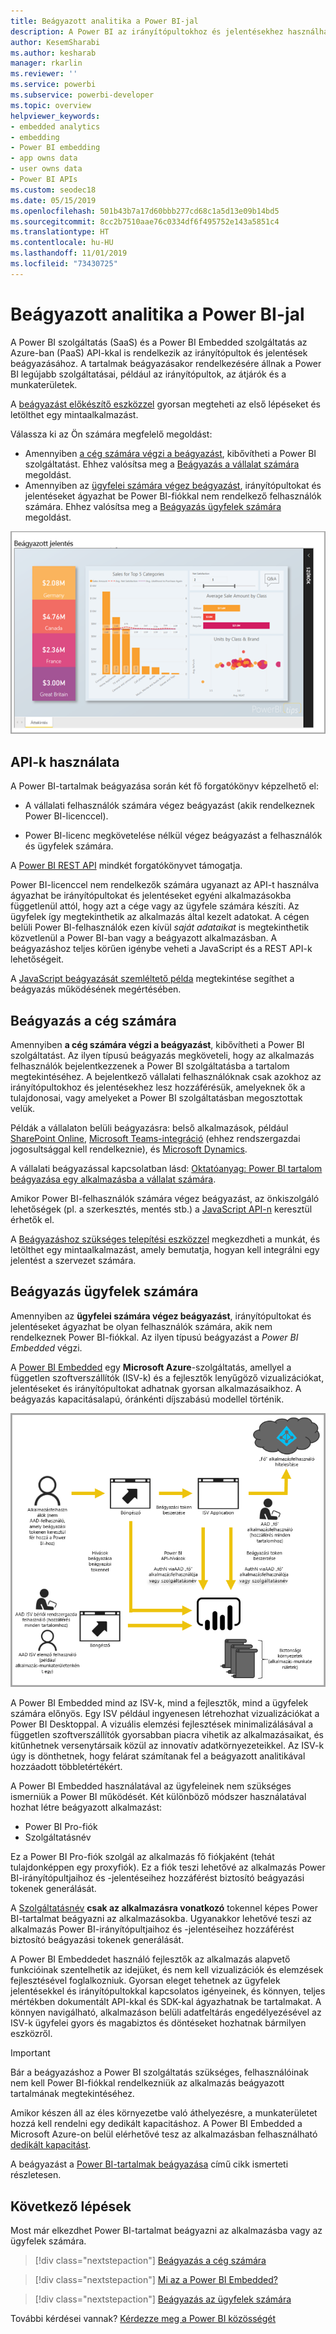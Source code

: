 ```yaml
---
title: Beágyazott analitika a Power BI-jal
description: A Power BI az irányítópultokhoz és jelentésekhez használható analitikák alkalmazásokba való beágyazását lehetővé tevő API-kat kínál. Útmutató a Power BI-jal PaaS- vagy SaaS-környezetben végzett beágyazáshoz, beágyazott analitikai szoftver, beágyazott analitikai eszközök vagy beágyazott üzleti intelligencia eszközök használatával.
author: KesemSharabi
ms.author: kesharab
manager: rkarlin
ms.reviewer: ''
ms.service: powerbi
ms.subservice: powerbi-developer
ms.topic: overview
helpviewer_keywords:
- embedded analytics
- embedding
- Power BI embedding
- app owns data
- user owns data
- Power BI APIs
ms.custom: seodec18
ms.date: 05/15/2019
ms.openlocfilehash: 501b43b7a17d60bbb277cd68c1a5d13e09b14bd5
ms.sourcegitcommit: 8cc2b7510aae76c0334df6f495752e143a5851c4
ms.translationtype: HT
ms.contentlocale: hu-HU
ms.lasthandoff: 11/01/2019
ms.locfileid: "73430725"
---
```

# <a name="embedded-analytics-with-power-bi"></a>Beágyazott analitika a Power BI-jal

A Power BI szolgáltatás (SaaS) és a Power BI Embedded szolgáltatás az Azure-ban (PaaS) API-kkal is rendelkezik az irányítópultok és jelentések beágyazásához. A tartalmak beágyazásakor rendelkezésére állnak a Power BI legújabb szolgáltatásai, például az irányítópultok, az átjárók és a munkaterületek.

A [beágyazást előkészítő eszközzel](https://aka.ms/embedsetup) gyorsan megteheti az első lépéseket és letölthet egy mintaalkalmazást.

Válassza ki az Ön számára megfelelő megoldást:

* Amennyiben [a cég számára végzi a beágyazást](embedding.md#embedding-for-your-organization), kibővítheti a Power BI szolgáltatást. Ehhez valósítsa meg a [Beágyazás a vállalat számára](https://aka.ms/embedsetup/UserOwnsData) megoldást.
* Amennyiben az [ügyfelei számára végez beágyazást](embedding.md#embedding-for-your-customers), irányítópultokat és jelentéseket ágyazhat be Power BI-fiókkal nem rendelkező felhasználók számára. Ehhez valósítsa meg a [Beágyazás ügyfelek számára](https://aka.ms/embedsetup/AppOwnsData) megoldást.

![PBIE-minta](media/what-can-you-do/what-can-you-do-02.png)

## <a name="use-apis"></a>API-k használata

A Power BI-tartalmak beágyazása során két fő forgatókönyv képzelhető el:
- A vállalati felhasználók számára végez beágyazást (akik rendelkeznek Power BI-licenccel). 
 
- Power BI-licenc megkövetelése nélkül végez beágyazást a felhasználók és ügyfelek számára. 

A [Power BI REST API](https://docs.microsoft.com/rest/api/power-bi/) mindkét forgatókönyvet támogatja.

Power BI-licenccel nem rendelkezők számára ugyanazt az API-t használva ágyazhat be irányítópultokat és jelentéseket egyéni alkalmazásokba függetlenül attól, hogy azt a cége vagy az ügyfele számára készíti. Az ügyfelek így megtekinthetik az alkalmazás által kezelt adatokat. A cégen belüli Power BI-felhasználók ezen kívül *saját adataikat* is megtekinthetik közvetlenül a Power BI-ban vagy a beágyazott alkalmazásban. A beágyazáshoz teljes körűen igénybe veheti a JavaScript és a REST API-k lehetőségeit.

A [JavaScript beágyazását szemléltető példa](https://microsoft.github.io/PowerBI-JavaScript/demo/) megtekintése segíthet a beágyazás működésének megértésében.

## <a name="embedding-for-your-organization"></a>Beágyazás a cég számára

Amennyiben **a cég számára végzi a beágyazást**, kibővítheti a Power BI szolgáltatást. Az ilyen típusú beágyazás megköveteli, hogy az alkalmazás felhasználók bejelentkezzenek a Power BI szolgáltatásba a tartalom megtekintéséhez. A bejelentkező vállalati felhasználóknak csak azokhoz az irányítópultokhoz és jelentésekhez lesz hozzáférésük, amelyeknek ők a tulajdonosai, vagy amelyeket a Power BI szolgáltatásban megosztottak velük.

Példák a vállalaton belüli beágyazásra: belső alkalmazások, például [SharePoint Online](https://powerbi.microsoft.com/blog/integrate-power-bi-reports-in-sharepoint-online/), [Microsoft Teams-integráció](https://powerbi.microsoft.com/blog/power-bi-teams-up-with-microsoft-teams/) (ehhez rendszergazdai jogosultsággal kell rendelkeznie), és [Microsoft Dynamics](https://docs.microsoft.com/dynamics365/customer-engagement/basics/add-edit-power-bi-visualizations-dashboard).

A vállalati beágyazással kapcsolatban lásd: [Oktatóanyag: Power BI tartalom beágyazása egy alkalmazásba a vállalat számára](embed-sample-for-your-organization.md).

Amikor Power BI-felhasználók számára végez beágyazást, az önkiszolgáló lehetőségek (pl. a szerkesztés, mentés stb.) a [JavaScript API-n](https://github.com/Microsoft/PowerBI-JavaScript) keresztül érhetők el.

A [Beágyazáshoz szükséges telepítési eszközzel](https://aka.ms/embedsetup/UserOwnsData) megkezdheti a munkát, és letölthet egy mintaalkalmazást, amely bemutatja, hogyan kell integrálni egy jelentést a szervezet számára.

## <a name="embedding-for-your-customers"></a>Beágyazás ügyfelek számára

Amennyiben az **ügyfelei számára végez beágyazást**, irányítópultokat és jelentéseket ágyazhat be olyan felhasználók számára, akik nem rendelkeznek Power BI-fiókkal. Az ilyen típusú beágyazást a *Power BI Embedded* végzi.

A [Power BI Embedded](azure-pbie-what-is-power-bi-embedded.md) egy **Microsoft Azure**-szolgáltatás, amellyel a független szoftverszállítók (ISV-k) és a fejlesztők lenyűgöző vizualizációkat, jelentéseket és irányítópultokat adhatnak gyorsan alkalmazásaikhoz. A beágyazás kapacitásalapú, óránkénti díjszabású modellel történik.

![A beágyazás folyamata ügyfelek számára végzett beágyazás során](media/embedding/powerbi-embed-flow.png)

A Power BI Embedded mind az ISV-k, mind a fejlesztők, mind a ügyfelek számára előnyös. Egy ISV például ingyenesen létrehozhat vizualizációkat a Power BI Desktoppal. A vizuális elemzési fejlesztések minimalizálásával a független szoftverszállítók gyorsabban piacra vihetik az alkalmazásaikat, és kitűnhetnek versenytársaik közül az innovatív adatkörnyezeteikkel. Az ISV-k úgy is dönthetnek, hogy felárat számítanak fel a beágyazott analitikával hozzáadott többletértékért.

A Power BI Embedded használatával az ügyfeleinek nem szükséges ismerniük a Power BI működését. Két különböző módszer használatával hozhat létre beágyazott alkalmazást:
- Power BI Pro-fiók 
- Szolgáltatásnév 

Ez a Power BI Pro-fiók szolgál az alkalmazás fő fiókjaként (tehát tulajdonképpen egy proxyfiók). Ez a fiók teszi lehetővé az alkalmazás Power BI-irányítópultjaihoz és -jelentéseihez hozzáférést biztosító beágyazási tokenek generálását.

A [Szolgáltatásnév](embed-service-principal.md) **csak az alkalmazásra vonatkozó** tokennel képes Power BI-tartalmat beágyazni az alkalmazásokba. Ugyanakkor lehetővé teszi az alkalmazás Power BI-irányítópultjaihoz és -jelentéseihez hozzáférést biztosító beágyazási tokenek generálását.

A Power BI Embeddedet használó fejlesztők az alkalmazás alapvető funkcióinak szentelhetik az idejüket, és nem kell vizualizációk és elemzések fejlesztésével foglalkozniuk. Gyorsan eleget tehetnek az ügyfelek jelentésekkel és irányítópultokkal kapcsolatos igényeinek, és könnyen, teljes mértékben dokumentált API-kkal és SDK-kal ágyazhatnak be tartalmakat. A könnyen navigálható, alkalmazáson belüli adatfeltárás engedélyezésével az ISV-k ügyfelei gyors és magabiztos és döntéseket hozhatnak bármilyen eszközről.

> [!IMPORTANT]
> Bár a beágyazáshoz a Power BI szolgáltatás szükséges, felhasználóinak nem kell Power BI-fiókkal rendelkezniük az alkalmazás beágyazott tartalmának megtekintéséhez. 

Amikor készen áll az éles környezetbe való áthelyezésre, a munkaterületet hozzá kell rendelni egy dedikált kapacitáshoz. A Power BI Embedded a Microsoft Azure-on belül elérhetővé tesz az alkalmazásban felhasználható [dedikált kapacitást](azure-pbie-create-capacity.md).

A beágyazást a [Power BI-tartalmak beágyazása](embed-sample-for-customers.md) című cikk ismerteti részletesen.

## <a name="next-steps"></a>Következő lépések

Most már elkezdhet Power BI-tartalmat beágyazni az alkalmazásba vagy az ügyfelek számára.

> [!div class="nextstepaction"]
> [Beágyazás a cég számára](embed-sample-for-your-organization.md)

> [!div class="nextstepaction"]
> [Mi az a Power BI Embedded?](azure-pbie-what-is-power-bi-embedded.md)

> [!div class="nextstepaction"]
>[Beágyazás az ügyfelek számára](embed-sample-for-customers.md)

További kérdései vannak? [Kérdezze meg a Power BI közösségét](http://community.powerbi.com/)
